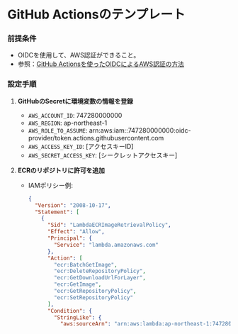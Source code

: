 # GitHub Actionsのテンプレート

### 前提条件

- OIDCを使用して、AWS認証ができること。
- 参照：[GitHub Actionsを使ったOIDCによるAWS認証の方法](https://zenn.dev/kou_pg_0131/articles/gh-actions-oidc-aws)

### 設定手順

1. **GitHubのSecretに環境変数の情報を登録**
   - `AWS_ACCOUNT_ID`: 747280000000
   - `AWS_REGION`: ap-northeast-1
   - `AWS_ROLE_TO_ASSUME`: arn:aws:iam::747280000000:oidc-provider/token.actions.githubusercontent.com
   - `AWS_ACCESS_KEY_ID`: [アクセスキーID]
   - `AWS_SECRET_ACCESS_KEY`: [シークレットアクセスキー]

2. **ECRのリポジトリに許可を追加**
   - IAMポリシー例:
     ```json
     {
       "Version": "2008-10-17",
       "Statement": [
         {
           "Sid": "LambdaECRImageRetrievalPolicy",
           "Effect": "Allow",
           "Principal": {
             "Service": "lambda.amazonaws.com"
           },
           "Action": [
             "ecr:BatchGetImage",
             "ecr:DeleteRepositoryPolicy",
             "ecr:GetDownloadUrlForLayer",
             "ecr:GetImage",
             "ecr:GetRepositoryPolicy",
             "ecr:SetRepositoryPolicy"
           ],
           "Condition": {
             "StringLike": {
               "aws:sourceArn": "arn:aws:lambda:ap-northeast-1:747280000000:function

